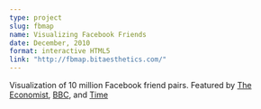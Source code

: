 ```yaml
---
type: project
slug: fbmap
name: Visualizing Facebook Friends
date: December, 2010
format: interactive HTML5
link: "http://fbmap.bitaesthetics.com/"
---
```

Visualization of 10 million Facebook friend pairs. Featured by [The Economist](http://www.economist.com/blogs/dailychart/2010/12/data_visualisation_1), [BBC](http://www.bbc.co.uk/news/science-environment-11989723), and [Time](http://newsfeed.time.com/2010/12/14/tracking-facebook-friendships-creates-a-stunning-global-map/)
